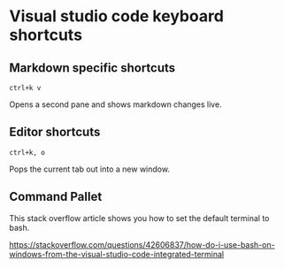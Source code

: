 # Visual studio code keyboard shortcuts #

## Markdown specific shortcuts ##

`ctrl+k v ` 

Opens a second pane and shows markdown changes live. 


## Editor shortcuts 

` ctrl+k, o ` 

Pops the current tab out into a new window.


## Command Pallet 

This stack overflow article shows you how to set the default terminal to bash. 

https://stackoverflow.com/questions/42606837/how-do-i-use-bash-on-windows-from-the-visual-studio-code-integrated-terminal
